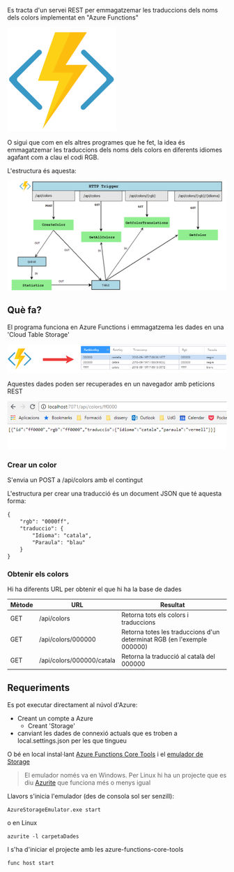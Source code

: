 
Es tracta d'un servei REST per emmagatzemar les traduccions dels noms dels colors implementat en "Azure Functions"

![Azure Functions](README/azure-functions.png)

O sigui que com en els altres programes que he fet, la idea és emmagatzemar les traduccions dels noms dels colors en diferents idiomes agafant com a clau el codi RGB.

L'estructura és aquesta:

![estructura](README/esquema.png)

Què fa?
------------------------
El programa funciona en Azure Functions i emmagatzema les dades en una 'Cloud Table Storage'

![Colors](README/que.png)

Aquestes dades poden ser recuperades en un navegador amb peticions REST

![Exemple](README/recuperar.png)

### Crear un color

S'envia un POST a /api/colors amb el contingut

L'estructura per crear una traducció és un document JSON que té aquesta forma:

    {
        "rgb": "0000ff",
        "traduccio": {
            "Idioma": "catala",
            "Paraula": "blau"
        }
    }

### Obtenir els colors

Hi ha diferents URL per obtenir el que hi ha la base de dades

| Mètode | URL                        | Resultat                                                                |
|--------|----------------------------| ------------------------------------------------------------------------|
| GET    | /api/colors                | Retorna tots els colors i traduccions                                   |
| GET    | /api/colors/000000         | Retorna totes les traduccions d'un determinat RGB (en l'exemple 000000) |
| GET    | /api/colors/000000/catala  | Retorna la traducció al català del 000000                               |


Requeriments
------------------------
Es pot executar directament al núvol d'Azure: 

- Creant un compte a Azure
    - Creant 'Storage'
-  canviant les dades de connexió actuals que es troben a local.settings.json per les que tingueu

O bé en local instal·lant [Azure Functions Core Tools](https://docs.microsoft.com/en-us/azure/azure-functions/functions-run-local) i el [emulador de Storage](https://docs.microsoft.com/es-es/azure/storage/common/storage-use-emulator)

> El emulador només va en Windows. Per Linux hi ha un projecte que es diu [Azurite](https://github.com/Azure/Azurite) que funciona més o menys igual

Llavors s'inicia l'emulador (des de consola sol ser senzill):

    AzureStorageEmulator.exe start

o en Linux

    azurite -l carpetaDades

I s'ha d'iniciar el projecte amb les azure-functions-core-tools

    func host start

